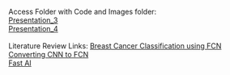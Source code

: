 Access Folder with Code and Images folder:<br />
[Presentation_3](https://drive.google.com/drive/folders/1gN3i3x5G72V636mmWIMhZWi1MMrNPrpH?usp=sharing) <br />
[Presentation_4](https://drive.google.com/drive/folders/1gDBufwy9L9rwWI0KyjHdpsI-wW0cchzX?usp=sharing) <br />
<br />
Literature Review Links:
[Breast Cancer Classification using FCN](https://pmc.ncbi.nlm.nih.gov/articles/PMC9246636/#sec3) <br />
[Converting CNN to FCN](https://learnopencv.com/fully-convolutional-image-classification-on-arbitrary-sized-image/) <br />
[Fast AI](https://docs.fast.ai/)
